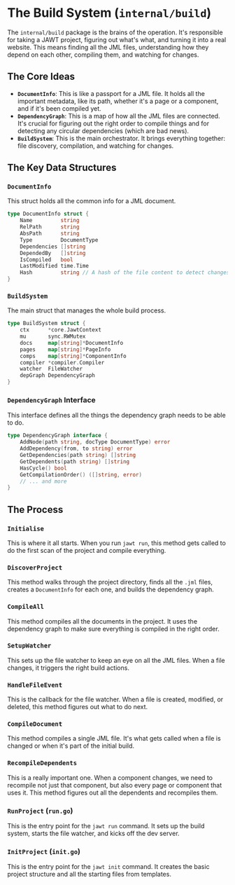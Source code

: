 # The Build System (`internal/build`)

The `internal/build` package is the brains of the operation. It's responsible for taking a JAWT project, figuring out what's what, and turning it into a real website. This means finding all the JML files, understanding how they depend on each other, compiling them, and watching for changes.

## The Core Ideas

-   **`DocumentInfo`**: This is like a passport for a JML file. It holds all the important metadata, like its path, whether it's a page or a component, and if it's been compiled yet.
-   **`DependencyGraph`**: This is a map of how all the JML files are connected. It's crucial for figuring out the right order to compile things and for detecting any circular dependencies (which are bad news).
-   **`BuildSystem`**: This is the main orchestrator. It brings everything together: file discovery, compilation, and watching for changes.

## The Key Data Structures

### `DocumentInfo`

This struct holds all the common info for a JML document.

```go
type DocumentInfo struct {
	Name         string
	RelPath      string
	AbsPath      string
	Type         DocumentType
	Dependencies []string
	DependedBy   []string
	IsCompiled   bool
	LastModified time.Time
	Hash         string // A hash of the file content to detect changes
}
```

### `BuildSystem`

The main struct that manages the whole build process.

```go
type BuildSystem struct {
	ctx      *core.JawtContext
	mu       sync.RWMutex
	docs     map[string]*DocumentInfo
	pages    map[string]*PageInfo
	comps    map[string]*ComponentInfo
	compiler *compiler.Compiler
	watcher  FileWatcher
	depGraph DependencyGraph
}
```

### `DependencyGraph` Interface

This interface defines all the things the dependency graph needs to be able to do.

```go
type DependencyGraph interface {
	AddNode(path string, docType DocumentType) error
	AddDependency(from, to string) error
	GetDependencies(path string) []string
	GetDependents(path string) []string
	HasCycle() bool
	GetCompilationOrder() ([]string, error)
    // ... and more
}
```

## The Process

### `Initialise`

This is where it all starts. When you run `jawt run`, this method gets called to do the first scan of the project and compile everything.

### `DiscoverProject`

This method walks through the project directory, finds all the `.jml` files, creates a `DocumentInfo` for each one, and builds the dependency graph.

### `CompileAll`

This method compiles all the documents in the project. It uses the dependency graph to make sure everything is compiled in the right order.

### `SetupWatcher`

This sets up the file watcher to keep an eye on all the JML files. When a file changes, it triggers the right build actions.

### `HandleFileEvent`

This is the callback for the file watcher. When a file is created, modified, or deleted, this method figures out what to do next.

### `CompileDocument`

This method compiles a single JML file. It's what gets called when a file is changed or when it's part of the initial build.

### `RecompileDependents`

This is a really important one. When a component changes, we need to recompile not just that component, but also every page or component that uses it. This method figures out all the dependents and recompiles them.

### `RunProject` (`run.go`)

This is the entry point for the `jawt run` command. It sets up the build system, starts the file watcher, and kicks off the dev server.

### `InitProject` (`init.go`)

This is the entry point for the `jawt init` command. It creates the basic project structure and all the starting files from templates.